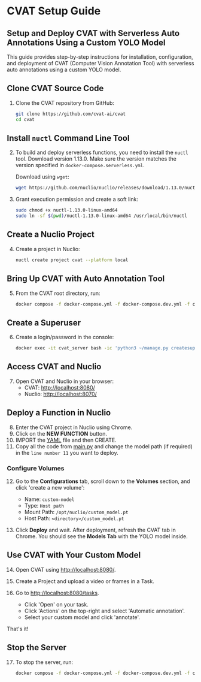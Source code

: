 # CVAT Setup Guide

## Setup and Deploy CVAT with Serverless Auto Annotations Using a Custom YOLO Model

This guide provides step-by-step instructions for installation, configuration, and deployment of CVAT (Computer Vision Annotation Tool) with serverless auto annotations using a custom YOLO model.

## Clone CVAT Source Code

1. Clone the CVAT repository from GitHub:
   ```sh
   git clone https://github.com/cvat-ai/cvat
   cd cvat
   ```

## Install `nuctl` Command Line Tool

2. To build and deploy serverless functions, you need to install the `nuctl` tool. Download version 1.13.0. Make sure the version matches the version specified in `docker-compose.serverless.yml`.

   Download using `wget`:
   ```sh
   wget https://github.com/nuclio/nuclio/releases/download/1.13.0/nuctl-1.13.0-linux-amd64
   ```

3. Grant execution permission and create a soft link:
   ```sh
   sudo chmod +x nuctl-1.13.0-linux-amd64
   sudo ln -sf $(pwd)/nuctl-1.13.0-linux-amd64 /usr/local/bin/nuctl
   ```

## Create a Nuclio Project

4. Create a project in Nuclio:
   ```sh
   nuctl create project cvat --platform local
   ```

## Bring Up CVAT with Auto Annotation Tool

5. From the CVAT root directory, run:
   ```sh
   docker compose -f docker-compose.yml -f docker-compose.dev.yml -f components/serverless/docker-compose.serverless.yml up -d --build
   ```

## Create a Superuser

6. Create a login/password in the console:
   ```sh
   docker exec -it cvat_server bash -ic 'python3 ~/manage.py createsuperuser'
   ```

## Access CVAT and Nuclio

7. Open CVAT and Nuclio in your browser:
   - CVAT: [http://localhost:8080/](http://localhost:8080/)
   - Nuclio: [http://localhost:8070/](http://localhost:8070/)

## Deploy a Function in Nuclio

8. Enter the CVAT project in Nuclio using Chrome.
9. Click on the **NEW FUNCTION** button.
10. IMPORT the [YAML](https://github.com/shahzaibkhan9/cvat-setup-with-auto-annotation/blob/main/function.yaml) file and then CREATE.
11. Copy all the code from [main.py](https://github.com/shahzaibkhan9/cvat-setup-with-auto-annotation/blob/main/main.py) and change the model path (if required) in the `line number 11` you want to deploy.

### Configure Volumes

12. Go to the **Configurations** tab, scroll down to the **Volumes** section, and click 'create a new volume':
    - Name: `custom-model`
    - Type: `Host path`
    - Mount Path: `/opt/nuclio/custom_model.pt`
    - Host Path: `<directory>/custom_model.pt`

13. Click **Deploy** and wait. After deployment, refresh the CVAT tab in Chrome. You should see the **Models Tab** with the YOLO model inside.

## Use CVAT with Your Custom Model

14. Open CVAT using [http://localhost:8080/](http://localhost:8080/).

15. Create a Project and upload a video or frames in a Task.

16. Go to [http://localhost:8080/tasks](http://localhost:8080/tasks).
    - Click 'Open' on your task.
    - Click 'Actions' on the top-right and select 'Automatic annotation'.
    - Select your custom model and click 'annotate'.

That's it!

## Stop the Server

17. To stop the server, run:
    ```sh
    docker compose -f docker-compose.yml -f docker-compose.dev.yml -f components/serverless/docker-compose.serverless.yml down
    ```
